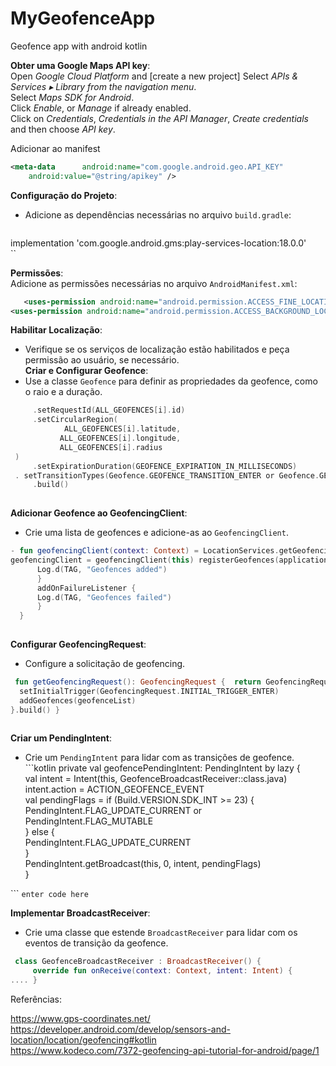 

# MyGeofenceApp
Geofence app with android kotlin


**Obter uma Google Maps API key**:  
Open _Google Cloud Platform_ and [create a new project] Select _APIs & Services ▸ Library from the navigation menu_.    
Select _Maps SDK for Android_.      
Click _Enable_, or _Manage_ if already enabled.    
Click on _Credentials_, _Credentials in the API Manager_, _Create credentials_ and then choose _API key_.

Adicionar ao manifest
  ```xml
 <meta-data      android:name="com.google.android.geo.API_KEY"    
      android:value="@string/apikey" />  
```


**Configuração do Projeto**:
- Adicione as dependências necessárias no arquivo `build.gradle`:
   ```gradle    
implementation 'com.google.android.gms:play-services-location:18.0.0'   
``


**Permissões**:  
Adicione as permissões necessárias no arquivo `AndroidManifest.xml`:

```xml    
   <uses-permission android:name="android.permission.ACCESS_FINE_LOCATION" />    
<uses-permission android:name="android.permission.ACCESS_BACKGROUND_LOCATION" /> 
```

**Habilitar Localização**:
- Verifique se os serviços de localização estão habilitados e peça permissão ao usuário, se necessário.  
  **Criar e Configurar Geofence**:
- Use a classe `Geofence` para definir as propriedades da geofence, como o raio e a duração.
 ```kotlin     Geofence.Builder()    
      .setRequestId(ALL_GEOFENCES[i].id)    
      .setCircularRegion(    
             ALL_GEOFENCES[i].latitude,    
            ALL_GEOFENCES[i].longitude,    
            ALL_GEOFENCES[i].radius    
  )    
      .setExpirationDuration(GEOFENCE_EXPIRATION_IN_MILLISECONDS)    
  . setTransitionTypes(Geofence.GEOFENCE_TRANSITION_ENTER or Geofence.GEOFENCE_TRANSITION_EXIT)    
      .build()  
  
 ```
**Adicionar Geofence ao GeofencingClient**:
- Crie uma lista de geofences e adicione-as ao `GeofencingClient`.
 ```kotlin        
 - fun geofencingClient(context: Context) = LocationServices.getGeofencingClient(context)  
 geofencingClient = geofencingClient(this) registerGeofences(applicationContext, geofencePendingIntent) geofencingClient.addGeofences(getGeofencingRequest(), geofencePendingIntent).run {       addOnSuccessListener {    
       Log.d(TAG, "Geofences added")    
       }    
       addOnFailureListener {    
       Log.d(TAG, "Geofences failed")    
       }    
   }  
  
``` 

**Configurar GeofencingRequest**:
- Configure a solicitação de geofencing.

```kotlin   
 fun getGeofencingRequest(): GeofencingRequest {  return GeofencingRequest.Builder().apply {    
  setInitialTrigger(GeofencingRequest.INITIAL_TRIGGER_ENTER)    
  addGeofences(geofenceList)    
}.build() }  
  
```  
**Criar um PendingIntent**:
- Crie um `PendingIntent` para lidar com as transições de geofence. ```kotlin       private val geofencePendingIntent: PendingIntent by lazy {    
  val intent = Intent(this, GeofenceBroadcastReceiver::class.java)    
  intent.action = ACTION_GEOFENCE_EVENT    
  val pendingFlags = if (Build.VERSION.SDK_INT >= 23) {    
  PendingIntent.FLAG_UPDATE_CURRENT or PendingIntent.FLAG_MUTABLE    
  } else {    
  PendingIntent.FLAG_UPDATE_CURRENT    
  }    
  PendingIntent.getBroadcast(this, 0, intent, pendingFlags)    
  }

```  `enter code here`

**Implementar BroadcastReceiver**:


- Crie uma classe que estende `BroadcastReceiver` para lidar com os eventos de transição da geofence.
 ```kotlin   
  class GeofenceBroadcastReceiver : BroadcastReceiver() {    
      override fun onReceive(context: Context, intent: Intent) {  
 .... }  
``` 

Referências:

https://www.gps-coordinates.net/
https://developer.android.com/develop/sensors-and-location/location/geofencing#kotlin  
https://www.kodeco.com/7372-geofencing-api-tutorial-for-android/page/1